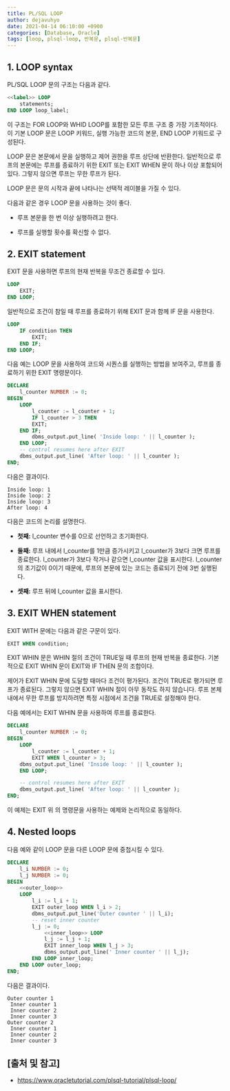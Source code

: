 ```yaml
---
title: PL/SQL LOOP
author: dejavuhyo
date: 2021-04-14 06:10:00 +0900
categories: [Database, Oracle]
tags: [loop, plsql-loop, 반복문, plsql-반복문]
---
```


## 1. LOOP syntax
PL/SQL LOOP 문의 구조는 다음과 같다.

```sql
<<label>> LOOP
    statements;
END LOOP loop_label;
```
이 구조는 FOR LOOP와 WHID LOOP를 포함한 모든 루프 구조 중 가장 기초적이다. 이 기본 LOOP 문은 LOOP 키워드, 실행 가능한 코드의 본문, END LOOP 키워드로 구성된다.

LOOP 문은 본문에서 문을 실행하고 제어 권한을 루프 상단에 반환한다. 일반적으로 루프의 본문에는 루프를 종료하기 위한 EXIT 또는 EXIT WHEN 문이 하나 이상 포함되어 있다. 그렇지 않으면 루프는 무한 루프가 된다.

LOOP 문은 문의 시작과 끝에 나타나는 선택적 레이블을 가질 수 있다.

다음과 같은 경우 LOOP 문을 사용하는 것이 좋다.

* 루프 본문을 한 번 이상 실행하려고 한다.

* 루프를 실행할 횟수를 확신할 수 없다.

## 2. EXIT statement
EXIT 문을 사용하면 루프의 현재 반복을 무조건 종료할 수 있다.

```sql
LOOP
    EXIT;
END LOOP;
```

일반적으로 조건이 참일 때 루프를 종료하기 위해 EXIT 문과 함께 IF 문을 사용한다.

```sql
LOOP
    IF condition THEN
        EXIT;
    END IF;
END LOOP;
```

다음 예는 LOOP 문을 사용하여 코드와 시퀀스를 실행하는 방법을 보여주고, 루프를 종료하기 위한 EXIT 명령문이다.

```sql
DECLARE
    l_counter NUMBER := 0;
BEGIN
    LOOP
        l_counter := l_counter + 1;
        IF l_counter > 3 THEN
        EXIT;
    END IF;
        dbms_output.put_line( 'Inside loop: ' || l_counter );
    END LOOP;
    -- control resumes here after EXIT
    dbms_output.put_line( 'After loop: ' || l_counter );
END;
```

다음은 결과이다.

```text
Inside loop: 1
Inside loop: 2
Inside loop: 3
After loop: 4
```

다음은 코드의 논리를 설명한다.

* __첫째:__ l_counter 변수를 0으로 선언하고 초기화한다.

* __둘째:__ 루프 내에서 l_counter를 1만큼 증가시키고 l_counter가 3보다 크면 루프를 종료한다. l_counter가 3보다 작거나 같으면 l_counter 값을 표시한다. l_counter의 초기값이 0이기 때문에, 루프의 본문에 있는 코드는 종료되기 전에 3번 실행된다.

* __셋째:__ 루프 뒤에 l_counter 값을 표시한다.

## 3. EXIT WHEN statement
EXIT WITH 문에는 다음과 같은 구문이 있다.

```sql
EXIT WHEN condition;
```

EXIT WHIN 문은 WHIN 절의 조건이 TRUE일 때 루프의 현재 반복을 종료한다. 기본적으로 EXIT WHIN 문이 EXIT와 IF THEN 문의 조합이다.

제어가 EXIT WHIN 문에 도달할 때마다 조건이 평가된다. 조건이 TRUE로 평가되면 루프가 종료된다. 그렇지 않으면 EXIT WHIN 절이 아무 동작도 하지 않습니다. 루프 본체 내에서 무한 루프를 방지하려면 특정 시점에서 조건을 TRUE로 설정해야 한다.

다음 예에서는 EXIT WHIN 문을 사용하여 루프를 종료한다.

```sql
DECLARE
    l_counter NUMBER := 0;
BEGIN
    LOOP
        l_counter := l_counter + 1;
        EXIT WHEN l_counter > 3;
    dbms_output.put_line( 'Inside loop: ' || l_counter );
    END LOOP;

    -- control resumes here after EXIT
    dbms_output.put_line( 'After loop: ' || l_counter );
END;
```

이 예제는 EXIT 위 의 명령문을 사용하는 예제와 논리적으로 동일하다.

## 4. Nested loops
다음 예와 같이 LOOP 문을 다른 LOOP 문에 중첩시킬 수 있다.

```sql
DECLARE
    l_i NUMBER := 0;
    l_j NUMBER := 0;
BEGIN
    <<outer_loop>>
    LOOP
        l_i := l_i + 1;
        EXIT outer_loop WHEN l_i > 2;
        dbms_output.put_line('Outer counter ' || l_i);
        -- reset inner counter
        l_j := 0;
            <<inner_loop>> LOOP
            l_j := l_j + 1;
            EXIT inner_loop WHEN l_j > 3;
            dbms_output.put_line(' Inner counter ' || l_j);
        END LOOP inner_loop;
    END LOOP outer_loop;
END;
```

다음은 결과이다.

```text
Outer counter 1
 Inner counter 1
 Inner counter 2
 Inner counter 3
Outer counter 2
 Inner counter 1
 Inner counter 2
 Inner counter 3
```

## [출처 및 참고]
* <https://www.oracletutorial.com/plsql-tutorial/plsql-loop/>
